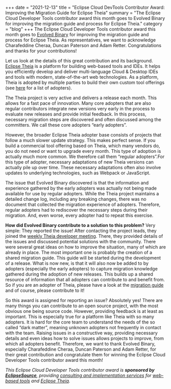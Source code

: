 +++
date = "2021-12-13"
title = "Eclipse Cloud DevTools Contributor Award: Improving the Migration Guide for Eclipse Theia"
summary = "The Eclipse Cloud Developer Tools contributor award this month goes to Evolved Binary for improving the migration guide and process for Eclipse Theia."
category = "blog"
+++
The Eclipse Cloud Developer Tools contributor award this month goes to [Evolved Binary](https://www.evolvedbinary.com/) for improving the migration guide and process for Eclipse Theia. As representatives, we want to acknowledge Charafeddine Cheraa, Duncan Paterson and Adam Retter. Congratulations and thanks for your contributions!

Let us look at the details of this great contribution and its background. [Eclipse Theia](https://theia-ide.org/) is a platform for building web-based tools and IDEs. It helps you efficiently develop and deliver multi-language Cloud & Desktop IDEs and tools with modern, state-of-the-art web technologies. As a platform, Theia is adopted by multiple parties to build their own custom tool offerings (see [here](https://theia-ide.org/) for a list of adopters).

The Theia project is very active and delivers a release each month. This allows for a fast pace of innovation. Many core adopters that are also regular contributors integrate new versions very early in the process to evaluate new releases and provide initial feedback. In this process, necessary migration steps are discovered and often discussed among the committers. We call these core adopters “early adopters”.

However, the broader Eclipse Theia adopter base consists of projects that follow a much slower update strategy. This makes perfect sense. If you build a commercial tool offering based on Theia, which many vendors do, you do not need or want to upgrade every month. This type of adoption is actually much more common. We therefore call them “regular adopters”.For this type of adopter, necessary adaptations of new Theia versions can actually pile up over time. These necessary adaptations often also involve updates to underlying technologies, such as Webpack or JavaScript. 

The issue that Evolved Binary discovered is that the information and experience gathered by the early adopters was actually not being made available for use by regular adopters. While the Theia project maintains a detailed change log, including any breaking changes, there was no document that collected the migration experience of adopters. Therefore, regular adopters had to rediscover the necessary steps during their migration. And, even worse, every adopter had to repeat this exercise.

**How did Evolved Binary contribute to a solution to this problem?**
Very simple: They reported the issue! After contacting the project leads, they joined the [weekly Theia developer meeting](https://github.com/eclipse-theia/theia/wiki/Dev-Meetings). There, they provided details of the issues and discussed potential solutions with the community. There were several great ideas on how to improve the situation, many of which are already in place. The most important one is probably the creation of a shared migration guide. This guide will be started during the development of a release. What is now new, is that it will also now be added to by adopters (especially the early adopters) to capture migration knowledge gathered during the adoption of new releases. This builds up a shared resource of information that all adopters can contribute to and benefit from. So if you are an adopter of Theia, please have a look at the [migration guide](https://github.com/eclipse-theia/theia/blob/master/doc/Migration.md) and of course, please contribute to it!

So this award is assigned for reporting an issue? Absolutely yes! There are many things you can contribute to an open source project, with the most obvious one being source code. However, providing feedback is at least as important. This is especially true for a platform like Theia with so many adopters. It is hard for the core team to understand the needs of the so called “dark matter”, meaning unknown adopters not frequently in contact with the team. Raising issues in a constructive way, providing necessary details and even ideas how to solve issues allows projects to improve, from which all adopters benefit. Therefore, we want to thank Evolved Binary, especially Charafeddine Cheraa, Duncan Paterson and Adam Retter, for their great contribution and congratulate them for winning the Eclipse Cloud Developer Tools contributor award this month!

*This Eclipse Cloud Developer Tools contributor award is **sponsored by [EclipseSource](https://eclipsesource.com/)**, providing [consulting and implementation services](https://eclipsesource.com/services/tools/) for [web-based tools](https://eclipsesource.com/web-and-cloud-based-tools/) and [Eclipse Theia](https://eclipsesource.com/technology/eclipse-theia/).*
